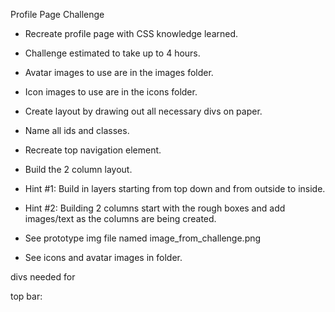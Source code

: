 Profile Page Challenge


- Recreate profile page with CSS knowledge learned.
- Challenge estimated to take up to 4 hours.
- Avatar images to use are in the images folder.
- Icon images to use are in the icons folder.

- Create layout by drawing out all necessary divs on paper. 
- Name all ids and classes.
- Recreate top navigation element.
- Build the 2 column layout.


- Hint #1: Build in layers starting from top down and from outside to inside.
- Hint #2: Building 2 columns start with the rough boxes and add images/text as the columns are being created.


- See prototype img file named image_from_challenge.png
- See icons and avatar images in folder.



divs needed for 

top bar:
